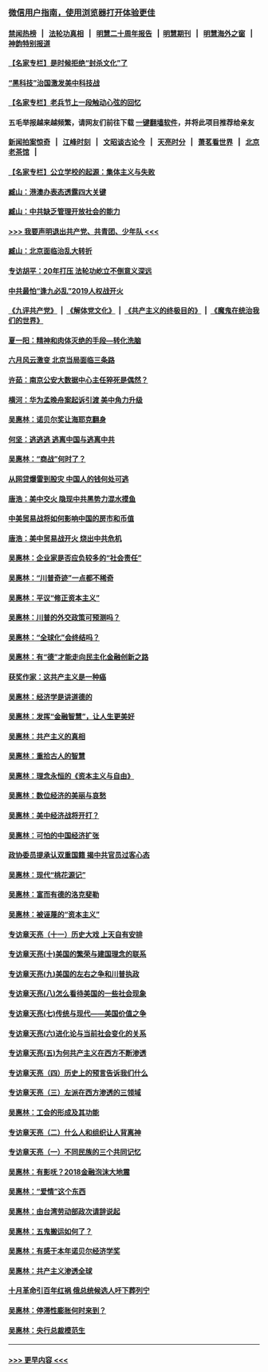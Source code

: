 ### [微信用户指南，使用浏览器打开体验更佳](https://github.com/gfw-breaker/banned-news1/blob/master/indexes/wechat-guide.md?t=0)
#### [禁闻热榜](热点新闻.md?t=0)  &nbsp;&nbsp;|&nbsp;&nbsp; [法轮功真相](https://github.com/gfw-breaker/truth/blob/master/README.md?t=0) &nbsp;&nbsp;|&nbsp;&nbsp; [明慧二十周年报告](https://github.com/gfw-breaker/mh-reports/blob/master/README.md?t=0) &nbsp;&nbsp;|&nbsp;&nbsp;[明慧期刊](https://github.com/gfw-breaker/mh-qikan) &nbsp;&nbsp;|&nbsp;&nbsp; [明慧海外之窗](https://github.com/gfw-breaker/mh-news/blob/master/README.md?t=0) &nbsp;&nbsp;|&nbsp;&nbsp; [神韵特别报道](https://github.com/gfw-breaker/mh-news/blob/master/shenyun.md?t=0)
#### [【名家专栏】是时候拒绝“封杀文化”了](../pages/nsc423/n11814093.md?t=02140322) 
#### [“黑科技”治国激发美中科技战](../pages/nsc423/n11638056.md?t=02140322) 
#### [【名家专栏】老兵节上一段触动心弦的回忆](../pages/nsc423/n11646016.md?t=02140322) 
#### 五毛举报越来越频繁，请网友们前往下载 [一键翻墙软件](https://github.com/gfw-breaker/ssr-accounts)，并将此项目推荐给亲友
#### [新闻拍案惊奇](https://github.com/gfw-breaker/banned-news1/blob/master/pages/link4.md) &nbsp;&nbsp;|&nbsp;&nbsp; [江峰时刻](https://github.com/gfw-breaker/banned-news1/blob/master/pages/link4.md) &nbsp;&nbsp;|&nbsp;&nbsp; [文昭谈古论今](https://github.com/gfw-breaker/banned-news1/blob/master/pages/link4.md) &nbsp;&nbsp;|&nbsp;&nbsp; [天亮时分](https://github.com/gfw-breaker/banned-news1/blob/master/pages/link4.md) &nbsp;&nbsp;|&nbsp;&nbsp; [萧茗看世界](https://github.com/gfw-breaker/banned-news1/blob/master/pages/link4.md) &nbsp;&nbsp;|&nbsp;&nbsp; [北京老茶馆](https://github.com/gfw-breaker/banned-news1/blob/master/pages/link4.md) &nbsp;&nbsp;|&nbsp;&nbsp; 
#### [【名家专栏】公立学校的起源：集体主义与失败](../pages/nsc423/n11601833.md?t=02140322) 
#### [臧山：港澳办表态透露四大关键](../pages/nsc423/n11421628.md?t=02140322) 
#### [臧山：中共缺乏管理开放社会的能力](../pages/nsc423/n11407457.md?t=02140322) 
#### [>>> 我要声明退出共产党、共青团、少年队 <<<](https://github.com/begood0513/goodnews/blob/master/quit/letter.md) 
#### [臧山：北京面临治乱大转折](../pages/nsc423/n11406895.md?t=02140322) 
#### [专访胡平：20年打压 法轮功屹立不倒意义深远](../pages/nsc423/n11398800.md?t=02140322) 
#### [中共最怕“逢九必乱”2019人权战开火](../pages/nsc423/n11385248.md?t=02140322) 
#### [《九评共产党》](https://github.com/begood0513/9ping.md/blob/master/README.md) &nbsp;|&nbsp; [《解体党文化》](../../../../jtdwh.md/blob/master/README.md)  &nbsp;|&nbsp; [《共产主义的终极目的》](../../../../gczydzjmd.md/blob/master/README.md) &nbsp;|&nbsp; [《魔鬼在统治我们的世界》](../../../../mgztzwmdsj.md/blob/master/README.md) 
#### [夏一阳：精神和肉体灭绝的手段—转化洗脑](../pages/nsc423/n11368250.md?t=02140322) 
#### [六月风云激变 北京当局面临三条路](../pages/nsc423/n11313668.md?t=02140322) 
#### [许茹：南京公安大数据中心主任猝死是偶然？](../pages/nsc423/n11064744.md?t=02140322) 
#### [横河：华为孟晚舟案起诉引渡 美中角力升级](../pages/nsc423/n11027230.md?t=02140322) 
#### [吴惠林：诺贝尔奖让海耶克翻身](../pages/nsc423/n10890049.md?t=02140322) 
#### [何坚：逃逃逃 逃离中国与逃离中共](../pages/nsc423/n10592891.md?t=02140322) 
#### [吴惠林：“商战”何时了？](../pages/nsc423/n10573558.md?t=02140322) 
#### [从网贷爆雷到股灾 中国人的钱何处可逃](../pages/nsc423/n10572800.md?t=02140322) 
#### [唐浩：美中交火 隐现中共黑势力混水摸鱼](../pages/nsc423/n10544040.md?t=02140322) 
#### [中美贸易战将如何影响中国的房市和币值](../pages/nsc423/n10543697.md?t=02140322) 
#### [唐浩：美中贸易战开火 烧出中共危机](../pages/nsc423/n10540126.md?t=02140322) 
#### [吴惠林：企业家是否应负较多的“社会责任”](../pages/nsc423/n10535022.md?t=02140322) 
#### [吴惠林：“川普奇迹”一点都不稀奇](../pages/nsc423/n10512808.md?t=02140322) 
#### [吴惠林：平议“修正资本主义”](../pages/nsc423/n10495724.md?t=02140322) 
#### [吴惠林：川普的外交政策可预测吗？](../pages/nsc423/n10462387.md?t=02140322) 
#### [吴惠林：“全球化”会终结吗？](../pages/nsc423/n10452838.md?t=02140322) 
#### [吴惠林：有“德”才能走向民主化金融创新之路](../pages/nsc423/n10432292.md?t=02140322) 
#### [获奖作家：这共产主义是一种癌](../pages/nsc423/n10431541.md?t=02140322) 
#### [吴惠林：经济学是讲道德的](../pages/nsc423/n10398014.md?t=02140322) 
#### [吴惠林：发挥“金融智慧”，让人生更美好](../pages/nsc423/n10375019.md?t=02140322) 
#### [吴惠林：共产主义的真相](../pages/nsc423/n10351394.md?t=02140322) 
#### [吴惠林：重拾古人的智慧](../pages/nsc423/n10337691.md?t=02140322) 
#### [吴惠林：理念永恒的《资本主义与自由》](../pages/nsc423/n10316274.md?t=02140322) 
#### [吴惠林：数位经济的美丽与哀愁](../pages/nsc423/n10292946.md?t=02140322) 
#### [吴惠林：美中经济战将开打？](../pages/nsc423/n10258825.md?t=02140322) 
#### [吴惠林：可怕的中国经济扩张](../pages/nsc423/n10219147.md?t=02140322) 
#### [政协委员提承认双重国籍 揭中共官员过客心态](../pages/nsc423/n10208809.md?t=02140322) 
#### [吴惠林：现代“桃花源记”](../pages/nsc423/n10185234.md?t=02140322) 
#### [吴惠林：富而有德的洛克斐勒](../pages/nsc423/n10142264.md?t=02140322) 
#### [吴惠林：被诬蔑的“资本主义”](../pages/nsc423/n10124816.md?t=02140322) 
#### [专访章天亮（十一）历史大戏 上天自有安排](../pages/nsc423/n10094905.md?t=02140322) 
#### [专访章天亮(十)美国的繁荣与建国理念的联系](../pages/nsc423/n10094899.md?t=02140322) 
#### [专访章天亮(九)美国的左右之争和川普执政](../pages/nsc423/n10094889.md?t=02140322) 
#### [专访章天亮(八)怎么看待美国的一些社会现象](../pages/nsc423/n10094857.md?t=02140322) 
#### [专访章天亮(七)传统与现代——美国价值之争](../pages/nsc423/n10093140.md?t=02140322) 
#### [专访章天亮(六)进化论与当前社会变化的关系](../pages/nsc423/n10092036.md?t=02140322) 
#### [专访章天亮(五)为何共产主义在西方不断渗透](../pages/nsc423/n10083620.md?t=02140322) 
#### [专访章天亮（四）历史上的预言告诉我们什么](../pages/nsc423/n10083606.md?t=02140322) 
#### [专访章天亮（三）左派在西方渗透的三领域](../pages/nsc423/n10081115.md?t=02140322) 
#### [吴惠林：工会的形成及其功能](../pages/nsc423/n10080633.md?t=02140322) 
#### [专访章天亮（二）什么人和组织让人背离神](../pages/nsc423/n10076637.md?t=02140322) 
#### [专访章天亮（一）不同民族的三个共同记忆](../pages/nsc423/n10074188.md?t=02140322) 
#### [吴惠林：有影呒？2018金融泡沫大地震](../pages/nsc423/n10040534.md?t=02140322) 
#### [吴惠林：“爱情”这个东西](../pages/nsc423/n10019423.md?t=02140322) 
#### [吴惠林：由台湾劳动部政次请辞说起](../pages/nsc423/n9979679.md?t=02140322) 
#### [吴惠林：五鬼搬运如何了？](../pages/nsc423/n9925338.md?t=02140322) 
#### [吴惠林：有感于本年诺贝尔经济学奖](../pages/nsc423/n9871883.md?t=02140322) 
#### [吴惠林：共产主义渗透全球](../pages/nsc423/n9812748.md?t=02140322) 
#### [十月革命引百年红祸 俄总统候选人吁下葬列宁](../pages/nsc423/n9810182.md?t=02140322) 
#### [吴惠林：停滞性膨胀何时来到？](../pages/nsc423/n9764136.md?t=02140322) 
#### [吴惠林：央行总裁模范生](../pages/nsc423/n9728134.md?t=02140322) 

----
#### [ >>> 更早内容 <<< ](../indexes/nsc423-earlier.md)
